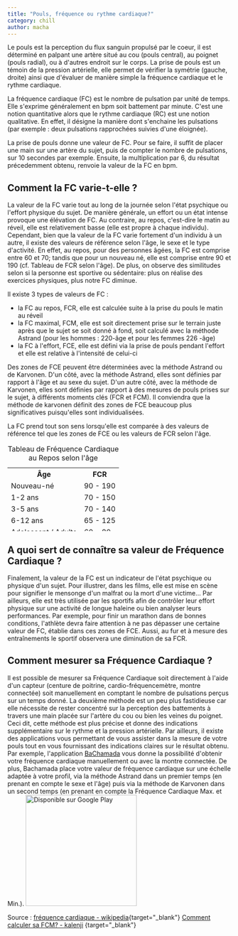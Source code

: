 ```yaml
---
title: "Pouls, fréquence ou rythme cardiaque?"
category: chill
author: macha
---
```

Le pouls est la perception du flux sanguin propulsé par le coeur, il est déterminé en palpant une artère situé au cou (pouls central), au poignet (pouls radial), ou à d'autres endroit sur le corps. La prise de pouls est un témoin de la pression artérielle, elle permet de vérifier la symétrie (gauche, droite) ainsi que d'évaluer de manière simple la fréquence cardiaque et le rythme cardiaque.

La fréquence cardiaque (FC) est le nombre de pulsation par unité de temps. Elle s'exprime généralement en bpm soit battement par minute. C'est une notion quantitative alors que le rythme cardiaque (RC) est une notion qualitative. En effet, il désigne la manière dont s'enchaine les pulsations (par exemple : deux pulsations rapprochées suivies d'une éloignée).

La prise de pouls donne une valeur de FC. Pour se faire, il suffit de placer une main sur une artère du sujet, puis de compter le nombre de pulsations, sur 10 secondes par exemple. Ensuite, la multiplication par 6, du résultat précedemment obtenu,  renvoie la valeur de la FC en bpm.

## Comment la FC varie-t-elle ?

La valeur de la FC varie tout au long de la journée selon l'état psychique ou l'effort physique du sujet. De manière générale, un effort ou un état intense provoque une élévation de FC. Au contraire, au repos, c'est-dire le matin au réveil, elle est relativement basse (elle est propre à chaque individu). Cependant, bien que la valeur de la FC varie fortement d'un individu à un autre, il existe des valeurs de référence selon l'âge, le sexe et le type d'activité. En effet, au repos, pour des personnes âgées, la FC est comprise entre 60 et 70; tandis que pour un nouveau né, elle est comprise entre 90 et 190 (cf. Tableau de FCR selon l'âge). De plus, on observe des similitudes selon si la personne est sportive ou sédentaire: plus on réalise des exercices physiques, plus notre FC diminue.

Il existe 3 types de valeurs de FC :
- la FC au repos, FCR, elle est calculée suite à la prise du pouls le matin au réveil
- la FC maximal, FCM, elle est soit directement prise sur le terrain juste après que le sujet se soit donné à fond, soit calculé avec la méthode Astrand (pour les hommes : 220-âge et pour les femmes 226 -âge)
- la FC à l'effort, FCE, elle est défini via la prise de pouls pendant l'effort et elle est relative à l'intensité de celui-ci

Des zones de FCE peuvent être déterminées avec la méthode Astrand ou de Karvonen.  D'un côté, avec la méthode Astrand, elles sont définies par rapport à l'âge et au sexe du sujet. D'un autre côté, avec la méthode de Karvonen, elles sont définies par rapport à des mesures de pouls prises sur le sujet, à différents moments clés (FCR et FCM). Il conviendra que la méthode de karvonen définit des zones de FCE beaucoup plus significatives puisqu'elles sont individualisées.

La FC prend tout son sens lorsqu'elle est comparée à des valeurs de référence tel que les zones de FCE ou les valeurs de FCR selon l'âge.

<table style="height: 195px;" width="179">
<tbody>
<tr>
<th>Âge</th>
<th>FCR</th>
</tr>
<tr>
<td>Nouveau-né</td>
<td>90 - 190</td>
</tr>
<tr>
<td>1-2 ans</td>
<td>70 - 150</td>
</tr>
<tr>
<td>3-5 ans</td>
<td>70 - 140</td>
</tr>
<tr>
<td>6-12 ans</td>
<td>65 - 125</td>
</tr>
<tr>
<td>Adolescent / Adulte</td>
<td>60 - 80</td>
</tr>
<tr>
<td>Personne âgée</td>
<td>60 - 70</td>
</tr>
</tbody>
<caption>Tableau de Fréquence Cardiaque au Repos selon l'âge</caption></table>

## A quoi sert de connaître sa valeur de Fréquence Cardiaque ?

Finalement, la valeur de la FC est un indicateur de l'état psychique ou  physique d'un sujet. Pour illustrer, dans les films, elle est mise en scène pour signifier le mensonge d'un malfrat ou la mort d'une victime... Par ailleurs, elle est très utilisée par les sportifs afin de contrôler leur effort physique sur une activité de longue haleine ou bien analyser leurs performances. Par exemple, pour finir un marathon dans de bonnes conditions, l'athlète devra faire attention à ne pas dépasser une certaine valeur de FC, établie dans ces zones de FCE. Aussi, au fur et à mesure des entraînements le sportif observera une diminution de sa FCR.

## Comment mesurer sa Fréquence Cardiaque ?
Il est possible de mesurer sa Fréquence Cardiaque soit directement à l'aide d'un capteur (centure de poitrine, cardio-fréquencemètre, montre connectée) soit manuellement en comptant le nombre de pulsations perçus sur un temps donné. La deuxième méthode est un peu plus fastidieuse car elle nécessite de rester concentré sur la perception des battements à travers une main placée sur l'artère du cou ou bien les veines du poignet. Ceci dit, cette méthode est plus précise et donne des indications supplémentaire sur le rythme et la pression artérielle.
Par ailleurs, il existe des applications vous permettant de vous assister dans la mesure de votre pouls tout en vous fournissant des indications claires sur le résultat obtenu. Par exemple, l'application <a href="https://play.google.com/store/apps/details?id=fr.machada.bpm" target="_blank">BaChamada</a> vous donne la possibilité d'obtenir votre fréquence cardiaque manuellement ou avec la montre connectée. De plus, Bachamada place votre valeur de fréquence cardiaque sur une échelle adaptée à votre profil, via la méthode Astrand dans un premier temps (en prenant en compte le sexe et l'âge) puis via la méthode de Karvonen dans un second temps (en prenant en compte la Fréquence Cardiaque Max. et Min.).
<a href="https://play.google.com/store/apps/details?id=fr.machada.bpm&amp;utm_source=global_co&amp;utm_medium=prtnr&amp;utm_content=Mar2515&amp;utm_campaign=PartBadge&amp;pcampaignid=MKT-Other-global-all-co-prtnr-py-PartBadge-Mar2515-1"><img class="aligncenter" src="https://play.google.com/intl/en_us/badges/images/generic/fr_badge_web_generic.png" alt="Disponible sur Google Play" width="250" /></a>

Source : [fréquence cardiaque - wikipedia](href="http://fr.wikipedia.org/wiki/Fr%C3%A9quence_cardiaque){target="_blank"}
[Comment calculer sa FCM? - kalenji](http://www.kalenji-running.com/fr-FR/conseil/comment-calculer-sa-frequence-cardiaque-maximale-fcm) {target="_blank"}
